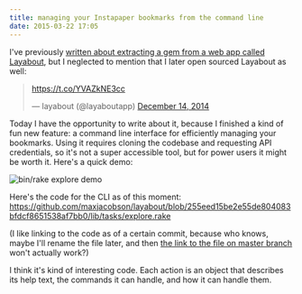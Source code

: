 ```yaml
---
title: managing your Instapaper bookmarks from the command line
date: 2015-03-22 17:05
---
```


I've previously [written about extracting a gem from a web app called
Layabout][film], but I neglected to mention that I later open sourced Layabout
as well:

[film]: http://www.hardscrabble.net/2014/refactoring_old_code/

<blockquote class="twitter-tweet" lang="en"><p><a href="https://t.co/YVAZkNE3cc">https://t.co/YVAZkNE3cc</a></p>&mdash; layabout (@layaboutapp) <a href="https://twitter.com/layaboutapp/status/544164277561856000">December 14, 2014</a></blockquote>

Today I have the opportunity to write about it, because I finished a kind of
fun new feature: a command line interface for efficiently managing your
bookmarks. Using it requires cloning the codebase and requesting API
credentials, so it's not a super accessible tool, but for power users it might
be worth it. Here's a quick demo:

![bin/rake explore demo](/img/2015-03-22-explore.gif)

Here's the code for the CLI as of this moment: <https://github.com/maxjacobson/layabout/blob/255eed15be2e55de804083bfdcf8651538af7bb0/lib/tasks/explore.rake>

(I like linking to the code as of a certain commit, because who knows, maybe
I'll rename the file later, and then [the link to the file on master
branch][master] won't actually work?)

[master]: https://github.com/maxjacobson/layabout/blob/master/lib/tasks/explore.rake

I think it's kind of interesting code. Each action is an object that describes
its help text, the commands it can handle, and how it can handle them.

